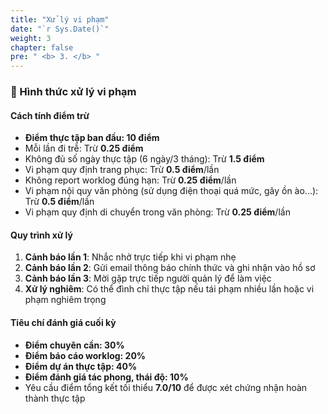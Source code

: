 ```yaml
---
title: "Xử lý vi phạm"
date: "`r Sys.Date()`"
weight: 3
chapter: false
pre: " <b> 3. </b> "
---
```



### 📌 Hình thức xử lý vi phạm

#### Cách tính điểm trừ
- **Điểm thực tập ban đầu: 10 điểm**
- Mỗi lần đi trễ: Trừ **0.25 điểm**
- Không đủ số ngày thực tập (6 ngày/3 tháng): Trừ **1.5 điểm**
- Vi phạm quy định trang phục: Trừ **0.5 điểm**/lần
- Không report worklog đúng hạn: Trừ **0.25 điểm**/lần
- Vi phạm nội quy văn phòng (sử dụng điện thoại quá mức, gây ồn ào...): Trừ **0.5 điểm**/lần
- Vi phạm quy định di chuyển trong văn phòng: Trừ **0.25 điểm**/lần

#### Quy trình xử lý
1. **Cảnh báo lần 1**: Nhắc nhở trực tiếp khi vi phạm nhẹ
2. **Cảnh báo lần 2**: Gửi email thông báo chính thức và ghi nhận vào hồ sơ
3. **Cảnh báo lần 3**: Mời gặp trực tiếp người quản lý để làm việc
4. **Xử lý nghiêm**: Có thể đình chỉ thực tập nếu tái phạm nhiều lần hoặc vi phạm nghiêm trọng

#### Tiêu chí đánh giá cuối kỳ
- **Điểm chuyên cần: 30%**
- **Điểm báo cáo worklog: 20%**
- **Điểm dự án thực tập: 40%**
- **Điểm đánh giá tác phong, thái độ: 10%**
- Yêu cầu điểm tổng kết tối thiểu **7.0/10** để được xét chứng nhận hoàn thành thực tập